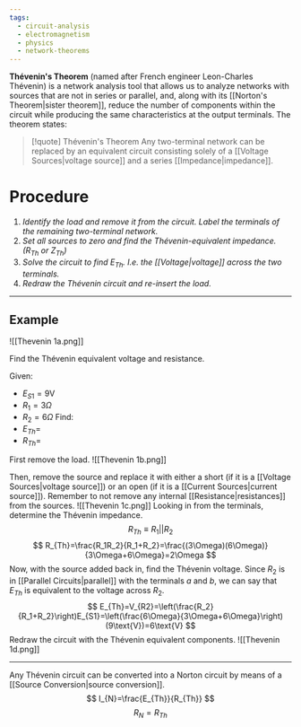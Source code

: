 ```yaml
---
tags:
  - circuit-analysis
  - electromagnetism
  - physics
  - network-theorems
---
```

**Thévenin's Theorem** (named after French engineer Leon-Charles Thévenin) is a network analysis tool that allows us to analyze networks with sources that are not in series or parallel, and, along with its [[Norton's Theorem|sister theorem]], reduce the number of components within the circuit while producing the same characteristics at the output terminals. The theorem states:

> [!quote] Thévenin's Theorem
> Any two-terminal network can be replaced by an equivalent circuit consisting solely of a [[Voltage Sources|voltage source]] and a series [[Impedance|impedance]].

# Procedure

1. *Identify the load and remove it from the circuit. Label the terminals of the remaining two-terminal network.*
2. *Set all sources to zero and find the Thévenin-equivalent impedance. ($R_{Th}$ or $Z_{Th}$)*
3. *Solve the circuit to find $E_{Th}$. I.e. the [[Voltage|voltage]] across the two terminals.*
4. *Redraw the Thévenin circuit and re-insert the load.*

---
## Example

![[Thevenin 1a.png]]

Find the Thévenin equivalent voltage and resistance. 

Given:
- $E_{S1}=9\text{V}$
- $R_1=3\Omega$
- $R_2=6\Omega$
Find:
- $E_{Th}=$
- $R_{Th}=$

First remove the load.
![[Thevenin 1b.png]]

Then, remove the source and replace it with either a short (if it is a [[Voltage Sources|voltage source]]) or an open (if it is a [[Current Sources|current source]]). Remember to not remove any internal [[Resistance|resistances]] from the sources.
![[Thevenin 1c.png]]
Looking in from the terminals, determine the Thévenin impedance.
$$
	R_{Th}\equiv R_1||R_2
$$
$$
	R_{Th}=\frac{R_1R_2}{R_1+R_2}=\frac{(3\Omega)(6\Omega)}{3\Omega+6\Omega}=2\Omega
$$
Now, with the source added back in, find the Thévenin voltage. Since $R_2$ is in [[Parallel Circuits|parallel]] with the terminals $a$ and $b$, we can say that $E_{Th}$ is equivalent to the voltage across $R_2$.
$$
	E_{Th}=V_{R2}=\left(\frac{R_2}{R_1+R_2}\right)E_{S1}=\left(\frac{6\Omega}{3\Omega+6\Omega}\right)(9\text{V})=6\text{V}
$$
Redraw the circuit with the Thévenin equivalent components.
![[Thevenin 1d.png]]

---
Any Thévenin circuit can be converted into a Norton circuit by means of a [[Source Conversion|source conversion]].
$$
	I_{N}=\frac{E_{Th}}{R_{Th}}
$$
$$
	R_N=R_{Th}
$$
